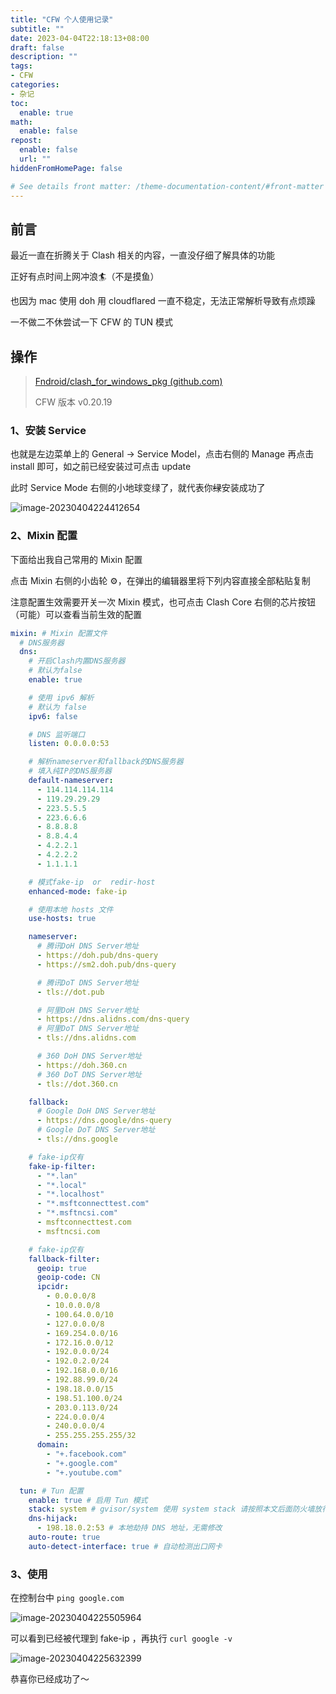 ```yaml
---
title: "CFW 个人使用记录"
subtitle: ""
date: 2023-04-04T22:18:13+08:00
draft: false
description: ""
tags:
- CFW
categories:
- 杂记
toc:
  enable: true
math:
  enable: false
repost:
  enable: false
  url: ""
hiddenFromHomePage: false

# See details front matter: /theme-documentation-content/#front-matter
---
```


## 前言

最近一直在折腾关于 Clash 相关的内容，一直没仔细了解具体的功能

正好有点时间上网冲浪🏄（不是摸鱼）

也因为 mac 使用 doh 用 cloudflared 一直不稳定，无法正常解析导致有点烦躁

一不做二不休尝试一下 CFW 的 TUN 模式

## 操作

> [Fndroid/clash_for_windows_pkg (github.com)](https://github.com/Fndroid/clash_for_windows_pkg)
>
> CFW 版本 v0.20.19 

### 1、安装 Service

也就是左边菜单上的 General -> Service Model，点击右侧的 Manage 再点击 install 即可，如之前已经安装过可点击 update

此时 Service Mode 右侧的小地球变绿了，就代表你~~绿~~安装成功了

![image-20230404224412654](https://lsky.ronin-zc.com/i/2023/04/04/642c37bdd37e1.png)

### 2、Mixin 配置

下面给出我自己常用的 Mixin 配置

点击 Mixin 右侧的小齿轮 ⚙️，在弹出的编辑器里将下列内容直接全部粘贴复制

注意配置生效需要开关一次 Mixin 模式，也可点击 Clash Core 右侧的芯片按钮（可能）可以查看当前生效的配置

```yaml
mixin: # Mixin 配置文件
  # DNS服务器
  dns:
    # 开启Clash内置DNS服务器
    # 默认为false
    enable: true

    # 使用 ipv6 解析
    # 默认为 false
    ipv6: false

    # DNS 监听端口
    listen: 0.0.0.0:53

    # 解析nameserver和fallback的DNS服务器
    # 填入纯IP的DNS服务器
    default-nameserver:
      - 114.114.114.114
      - 119.29.29.29
      - 223.5.5.5
      - 223.6.6.6
      - 8.8.8.8
      - 8.8.4.4
      - 4.2.2.1
      - 4.2.2.2
      - 1.1.1.1

    # 模式fake-ip  or  redir-host
    enhanced-mode: fake-ip

    # 使用本地 hosts 文件
    use-hosts: true

    nameserver:
      # 腾讯DoH DNS Server地址
      - https://doh.pub/dns-query
      - https://sm2.doh.pub/dns-query

      # 腾讯DoT DNS Server地址
      - tls://dot.pub

      # 阿里DoH DNS Server地址
      - https://dns.alidns.com/dns-query
      # 阿里DoT DNS Server地址
      - tls://dns.alidns.com

      # 360 DoH DNS Server地址
      - https://doh.360.cn
      # 360 DoT DNS Server地址
      - tls://dot.360.cn

    fallback:
      # Google DoH DNS Server地址
      - https://dns.google/dns-query
      # Google DoT DNS Server地址
      - tls://dns.google

    # fake-ip仅有
    fake-ip-filter:
      - "*.lan"
      - "*.local"
      - "*.localhost"
      - "*.msftconnecttest.com"
      - "*.msftncsi.com"
      - msftconnecttest.com
      - msftncsi.com

    # fake-ip仅有
    fallback-filter:
      geoip: true
      geoip-code: CN
      ipcidr:
        - 0.0.0.0/8
        - 10.0.0.0/8
        - 100.64.0.0/10
        - 127.0.0.0/8
        - 169.254.0.0/16
        - 172.16.0.0/12
        - 192.0.0.0/24
        - 192.0.2.0/24
        - 192.168.0.0/16
        - 192.88.99.0/24
        - 198.18.0.0/15
        - 198.51.100.0/24
        - 203.0.113.0/24
        - 224.0.0.0/4
        - 240.0.0.0/4
        - 255.255.255.255/32
      domain:
        - "+.facebook.com"
        - "+.google.com"
        - "+.youtube.com"

  tun: # Tun 配置
    enable: true # 启用 Tun 模式
    stack: system # gvisor/system 使用 system stack 请按照本文后面防火墙放行程序
    dns-hijack:
      - 198.18.0.2:53 # 本地劫持 DNS 地址，无需修改
    auto-route: true
    auto-detect-interface: true # 自动检测出口网卡

```

### 3、使用

在控制台中 `ping google.com`

![image-20230404225505964](https://lsky.ronin-zc.com/i/2023/04/04/642c3a4aa85e8.png)

可以看到已经被代理到 fake-ip ，再执行 `curl google -v`

![image-20230404225632399](https://lsky.ronin-zc.com/i/2023/04/04/642c3aa11788b.png)

恭喜你已经成功了～
